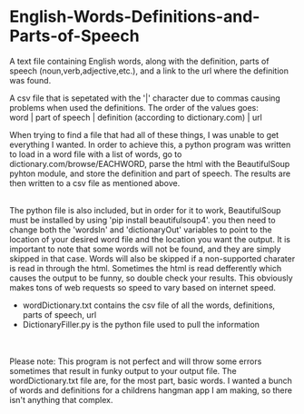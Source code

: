 # English-Words-Definitions-and-Parts-of-Speech
A text file containing English words, along with the definition, parts of speech (noun,verb,adjective,etc.), and a link to the url where the definition was found.

A csv file that is sepetated with the '|' character due to commas causing problems when used the definitions. The order of the values goes: <br> 
word | part of speech | definition (according to dictionary.com) | url

When trying to find a file that had all of these things, I was unable to get everything I wanted. In order to achieve this, a python program was written to load in a word file with a list of words, go to dictionary.com/browse/EACHWORD, parse the html with the BeautifulSoup pyhton module, and store the definition and part of speech. The results are then written to a csv file as mentioned above.

<br>
The python file is also included, but in order for it to work, BeautifulSoup must be installed by using 'pip install beautifulsoup4'. you then need to change both the 'wordsIn' and 'dictionaryOut' variables to point to the location of your desired word file and the location you want the output.
It is important to note that some words will not be found, and they are simply skipped in that case. Words will also be skipped if a non-supported charater is read in through the html. Sometimes the html is read defferently which causes the output to be funny, so double check your results. This obviously makes tons of web requests so speed to vary based on internet speed. 

<br>

+ wordDictionary.txt contains the csv file of all the words, definitions, parts of speech, url
+ DictionaryFiller.py is the python file used to pull the information

<br>
<br>
Please note: This program is not perfect and will throw some errors sometimes that result in funky output to your output file.
The wordDictionary.txt file are, for the most part, basic words. I wanted a bunch of words and definitions for a childrens hangman app I am making, so there isn't anything that complex.
